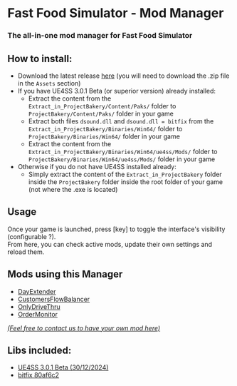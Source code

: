 # Fast Food Simulator - Mod Manager
### The all-in-one mod manager for Fast Food Simulator

## How to install:
- Download the latest release [here](https://github.com/my-name-is-samael/ffs-modmanager/releases) (you will need to download the .zip file in the `Assets` section)
- If you have UE4SS 3.0.1 Beta (or superior version) already installed:
  - Extract the content from the `Extract_in_ProjectBakery/Content/Paks/` folder to `ProjectBakery/Content/Paks/` folder in your game
  - Extract both files `dsound.dll` and `dsound.dll = bitfix` from the `Extract_in_ProjectBakery/Binaries/Win64/` folder to `ProjectBakery/Binaries/Win64/` folder in your game
  - Extract the content from the `Extract_in_ProjectBakery/Binaries/Win64/ue4ss/Mods/` folder to `ProjectBakery/Binaries/Win64/ue4ss/Mods/` folder in your game
- Otherwise if you do not have UE4SS installed already:
  - Simply extract the content of the `Extract_in_ProjectBakery` folder inside the `ProjectBakery` folder inside the root folder of your game (not where the .exe is located)

## Usage
Once your game is launched, press [key] to toggle the interface's visibility (configurable ?).<br>
From here, you can check active mods, update their own settings and reload them.

## Mods using this Manager
- [DayExtender](#)
- [CustomersFlowBalancer](#)
- [OnlyDriveThru](#)
- [OrderMonitor](#)

[*(Feel free to contact us to have your own mod here)*](https://github.com/my-name-is-samael/ffs-modmanager/issues/new?template=add-your-mod-to-the-featured-mods-list.md)

## Libs included:
- [UE4SS 3.0.1 Beta (30/12/2024)](https://github.com/UE4SS-RE/RE-UE4SS/releases/tag/experimental-latest)
- [bitfix 80af6c2](https://github.com/trumank/bitfix/releases/tag/latest)